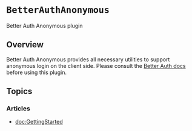 # ``BetterAuthAnonymous``

Better Auth Anonymous plugin

## Overview

Better Auth Anonymous provides all necessary utilities to support anonymous login on the client side. Please consult the [Better Auth docs](https://www.better-auth.com/docs) before using this plugin.

## Topics

### Articles

- <doc:GettingStarted>
